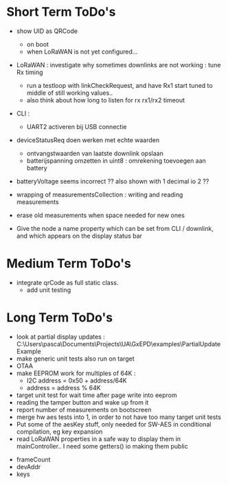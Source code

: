 # Short Term ToDo's
* show UID as QRCode
  - on boot
  - when LoRaWAN is not yet configured...
* LoRaWAN : investigate why sometimes downlinks are not working : tune Rx timing
  - run a testloop with linkCheckRequest, and have Rx1 start tuned to middle of still working values..
  - also think about how long to listen for rx rx1/rx2 timeout

* CLI : 
  - UART2 activeren bij USB connectie


* deviceStatusReq doen werken met echte waarden
  - ontvangstwaarden van laatste downlink opslaan
  - batterijspanning omzetten in uint8 : omrekening toevoegen aan battery


* batteryVoltage seems incorrect ?? also shown with 1 decimal io 2 ??
* wrapping of measurementsCollection : writing and reading measurements
* erase old measurements when space needed for new ones
* Give the node a name property which can be set from CLI / downlink, and which appears on the display status bar




# Medium Term ToDo's
* integrate qrCode as full static class. 
  - add unit testing





# Long Term ToDo's
* look at partial display updates : C:\Users\pasca\Documents\Projects\UA\GxEPD\examples\PartialUpdateExample
* make generic unit tests also run on target
* OTAA
* make EEPROM work for multiples of 64K : 
  - I2C address = 0x50 + address/64K
  - address = address % 64K
* target unit test for wait time after page write into eeprom
* reading the tamper button and wake up from it
* report number of measurements on bootscreen
* merge hw aes tests into 1, in order to not have too many target unit tests
* Put some of the aesKey stuff, only needed for SW-AES in conditional compilation, eg key expansion
* read LoRaWAN properties in a safe way to display them in mainController.. I need some getters() io making them public
 - frameCount
 - devAddr
 - keys
